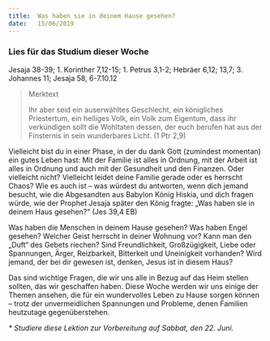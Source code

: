 ```yaml
---
title:  Was haben sie in deinem Hause gesehen?
date:   15/06/2019
---
```


### Lies für das Studium dieser Woche
Jesaja 38-39; 1. Korinther 7,12-15; 1. Petrus 3,1-2; Hebräer 6,12; 13,7; 3. Johannes 11; Jesaja 58, 6-7.10.12

> <p>Merktext</p>
> Ihr aber seid ein auserwähltes Geschlecht, ein königliches Priestertum, ein heiliges Volk, ein Volk zum Eigentum, dass ihr verkündigen sollt die Wohltaten dessen, der euch berufen hat aus der Finsternis in sein wunderbares Licht. (1 Ptr 2,9)

Vielleicht bist du in einer Phase, in der du dank Gott (zumindest momentan) ein gutes Leben hast: Mit der Familie ist alles in Ordnung, mit der Arbeit ist alles in Ordnung und auch mit der Gesundheit und den Finanzen. Oder vielleicht nicht? Vielleicht leidet deine Familie gerade oder es herrscht Chaos? Wie es auch ist – was würdest du antworten, wenn dich jemand besucht, wie die Abgesandten aus Babylon König Hiskia, und dich fragen würde, wie der Prophet Jesaja später den König fragte: „Was haben sie in deinem Haus gesehen?“ (Jes 39,4 EB)

Was haben die Menschen in deinem Hause gesehen? Was haben Engel gesehen? Welcher Geist herrscht in deiner Wohnung vor? Kann man den „Duft“ des Gebets riechen? Sind Freundlichkeit, Großzügigkeit, Liebe oder Spannungen, Ärger, Reizbarkeit, Bitterkeit und Uneinigkeit vorhanden? Wird jemand, der bei dir gewesen ist, denken, Jesus ist in diesem Haus?

Das sind wichtige Fragen, die wir uns alle in Bezug auf das Heim stellen sollten, das wir geschaffen haben. Diese Woche werden wir uns einige der Themen ansehen, die für ein wundervolles Leben zu Hause sorgen können – trotz der unvermeidlichen Spannungen und Probleme, denen Familien heutzutage gegenüberstehen.

_* Studiere diese Lektion zur Vorbereitung auf Sabbat, den 22. Juni._
